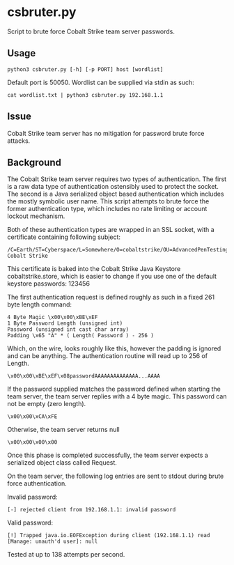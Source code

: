 # csbruter.py

Script to brute force Cobalt Strike team server passwords.

## Usage

```
python3 csbruter.py [-h] [-p PORT] host [wordlist]
```

Default port is 50050. Wordlist can be supplied via stdin as such:

```
cat wordlist.txt | python3 csbruter.py 192.168.1.1
```

## Issue

Cobalt Strike team server has no mitigation for password brute force
attacks.

## Background

The Cobalt Strike team server requires two types of authentication. The
first is a raw data type of authentication ostensibly used to protect
the socket. The second is a Java serialized object based authentication
which includes the mostly symbolic user name. This script attempts to
brute force the former authentication type, which includes no rate
limiting or account lockout mechanism.

Both of these authentication types are wrapped in an SSL socket, with
a certificate containing following subject:

```
/C=Earth/ST=Cyberspace/L=Somewhere/O=cobaltstrike/OU=AdvancedPenTesting/CN=Major Cobalt Strike
```

This certificate is baked into the Cobalt Strike Java Keystore
cobaltstrike.store, which is easier to change if you use one of the
default keystore passwords: 123456

The first authentication request is defined roughly as such in a fixed
261 byte length command:

```
4 Byte Magic \x00\x00\xBE\xEF
1 Byte Password Length (unsigned int)
Password (unsigned int cast char array)
Padding \x65 "A" * ( Length( Password ) - 256 )
```

Which, on the wire, looks roughly like this, however the padding is
ignored and can be anything. The authentication routine will read up to
256 of Length.

```
\x00\x00\xBE\xEF\x08passwordAAAAAAAAAAAAAA...AAAA
```

If the password supplied matches the password defined when starting the
team server, the team server replies with a 4 byte magic. This password
can not be empty (zero length).

```
\x00\x00\xCA\xFE
```

Otherwise, the team server returns null

```
\x00\x00\x00\x00
```

Once this phase is completed successfully, the team server expects a
serialized object class called Request.

On the team server, the following log entries are sent to stdout during
brute force authentication.

Invalid password:
```
[-] rejected client from 192.168.1.1: invalid password
```

Valid password:
```
[!] Trapped java.io.EOFException during client (192.168.1.1) read [Manage: unauth'd user]: null
```

Tested at up to 138 attempts per second.